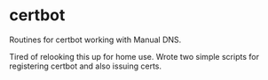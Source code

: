 # certbot
Routines for certbot working with Manual DNS.

Tired of relooking this up for home use. Wrote two simple scripts for
registering certbot and also issuing certs.
